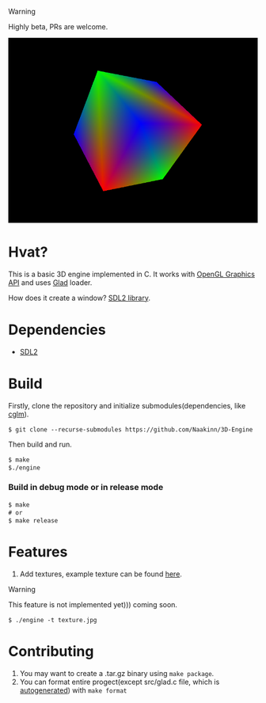 > [!WARNING]
> Highly beta, PRs are welcome.

![](images/preview2.png)
# Hvat?
This is a basic 3D engine implemented in C. It works with [OpenGL Graphics API](https://learnopengl.com/Getting-started/OpenGL) and uses [Glad](https://glad.dav1d.de/) loader. 

How does it create a window? [SDL2 library](https://www.libsdl.org/). 

# Dependencies
- [SDL2](https://wiki.libsdl.org/SDL2/Installation#supported_platforms)

# Build
Firstly, clone the repository and initialize submodules(dependencies, like [cglm](https://github.com/recp/cglm)). 
```
$ git clone --recurse-submodules https://github.com/Naakinn/3D-Engine
```

Then build and run. 
```
$ make
$./engine
```

### Build in debug mode or in release mode
```
$ make
# or 
$ make release
```
# Features 

1. Add textures, example texture can be found [here](textures/texture.jpg).
> [!warning]
> This feature is not implemented yet))) coming soon.
   ```
   $ ./engine -t texture.jpg
   ```
# Contributing
1. You may want to create a .tar.gz binary using `make package`.
2. You can format entire progect(except src/glad.c file, which is [autogenerated](https://glad.dav1d.de/)) with `make format` 
